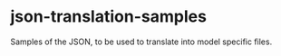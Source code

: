 json-translation-samples
========================

Samples of the JSON, to be used to translate into model specific files.